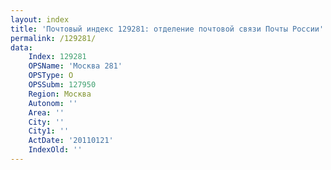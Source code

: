 ```yaml
---
layout: index
title: 'Почтовый индекс 129281: отделение почтовой связи Почты России'
permalink: /129281/
data:
    Index: 129281
    OPSName: 'Москва 281'
    OPSType: О
    OPSSubm: 127950
    Region: Москва
    Autonom: ''
    Area: ''
    City: ''
    City1: ''
    ActDate: '20110121'
    IndexOld: ''
---
```

